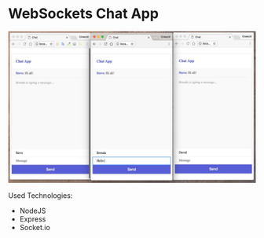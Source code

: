 # WebSockets Chat App

![screenshot](./screenshot.jpg)

Used Technologies:
- NodeJS
- Express
- Socket.io
